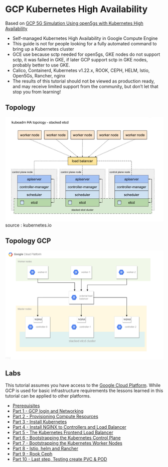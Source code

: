 # GCP Kubernetes High Availability

Based on [GCP 5G Simulation Using open5gs with Kubernetes High Availability](https://indoslab.medium.com/5g-simulation-using-open5gs-in-gcp-with-kubernetes-high-availability-c1323e1a48b1)

* Self-managed Kubernetes High Availability in Google Compute Engine
* This guide is not for people looking for a fully automated command to bring up a Kubernetes cluster
* GCE use because sctp needed for open5gs, GKE nodes do not support sctp, it was failed in GKE, if later GCP support sctp in GKE nodes, probably better to use GKE.
* Calico, Containerd, Kubernetes v1.22.x, ROOK, CEPH, HELM, Istio, Open5Gs, Rancher, nginx
* The results of this tutorial should not be viewed as production ready, and may receive limited support from the community, but don’t let that stop you from learning!

## Topology

![kubernetes.io-screenshot](docs/images/kubernetes_HA.JPG)
source : kubernetes.io

## Topology GCP
![kubernetes.gcp-screenshot](docs/images/gcp_k8s_ha.png)


## Labs

This tutorial assumes you have access to the [Google Cloud Platform](https://cloud.google.com). While GCP is used for basic infrastructure requirements the lessons learned in this tutorial can be applied to other platforms.

* [Prerequisites](docs/01-prerequisites.md)
* [Part 1 - GCP login and Networking](docs/02-part-01.md)
* [Part 2 - Provisioning Compute Resources](docs/03-part-02.md)
* [Part 3 - Install Kubernetes](docs/04-part-03.md)
* [Part 4 - Install NGINX to Controllers and Load Balancer](docs/05-part-04.md)
* [Part 5 - The Kubernetes Frontend Load Balancer](docs/06-part-05.md)
* [Part 6 - Bootstrapping the Kubernetes Control Plane](docs/07-part-06.md)
* [Part 7 - Bootstrapping the Kubernetes Worker Nodes](docs/08-part-07.md)
* [Part 8 - Istio, helm and Rancher](docs/09-part-08.md)
* [Part 9 - Rook Ceph](docs/10-part-09.md)
* [Part 10 - Last step, Testing create PVC & POD](docs/11-part-10.md)


